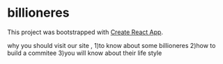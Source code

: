 # billioneres

This project was bootstrapped with [Create React App](https://dazzling-goldwasser-d82a46.netlify.app).

why you should visit our site ,
1)to know about some billioneres
2)how to build a commitee
3)you will know about their life style

